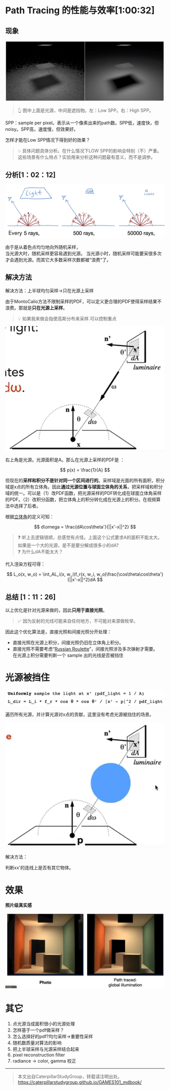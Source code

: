 # Path Tracing 的性能与效率[1:00:32]

## 现象

![](../assets/141.PNG)  
> &#x1F446; 图中上面是光源，中间是遮挡物。左：Low SPP。右：High SPP。

SPP：sample per pixel。表示从一个像素出来的path数。SPP低，速度快，但noisy。SPP高，速度慢，但效果好。  

怎样才能在Low SPP情况下得到好的效果？

> &#x1F4A1; 具体问题具体分析。在什么情况下LOW SPP的影响会特别（不）严重。这些场景有什么特点？实验用来分析这种问题最有意义，而不是调参。  

## 分析[1：02：12]

![](../assets/142.PNG)  

由于是从着色点均匀地向外随机采样，  
当光源大时，随机采样更容易遇到光源。
当光源小时，随机采样可能要采很多次才会遇到光源。而其它大多数采样次数都被“浪费”了。

## 解决方法

解决方法：上半球均匀采样->只在光源上采样

由于MontoCalio方法不限制采样的PDF，可以定义更合理的PDF使得采样结果不浪费。那就是**只在光源上采样**。  

> &#x1F4A1; 如果我来做会指使高斯分布来采样.可以控制重点

![](../assets/143.PNG)  

右上角是光源。光源面积是A。那么在光源上采样的PDF是
：  

$$
p(x) = \frac{1}{A}
$$

但现在的**采样和积分不是针对同一个区间进行的**。采样域是光面的所有面积，积分域是x点的所有立体角。因此**通过光源位置与球面立体角的关系**，把采样域和积分域的统一。可以是（1）改PDF函数，把光源采样的PDF转化成在球面立体角采样的PDF。（2）改积分函数，把立体角上的积分转化成在光源上的积分。在视频算法中选择了后者。  

根据[立体角](BasicRadiometry.md)的定义可知：  

$$
d\omega = \frac{dA\cos\theta'}{||x'-x||^2}
$$

> &#x2753; 听上去逻辑很顺，总感觉有点怪。上面这个公式要求A的面积不能太大。如果是一个大的光源，是不是要分解成很多小的dA?  
> &#x2753; 为什么dA不能太大？

代入渲染方程可得：  

$$
L_o(x, w_o) = \int_AL_i(x, w_i)f_r(x, w_i, w_o)\frac{\cos\theta\cos\theta'}{||x'-x||^2}dA
$$

## 总结 [1：11：26]

以上优化是针对光源来做的，因此**只用于直接光照**。  

> &#x2705; 因为反射的光线可能来自任何地方，不可能对来源做枚举。  

因此这个优化算法是，直接光照和间接光照分开处理：
- 直接光照在光源上积分，间接光照仍旧在立体角上积分。  
- 直接光照不需要考虑“[Russian Roulette](PathTracing.md)”，间接光照涉及多次弹射才需要。  
在光源上积分需要判断一个 sample 出的光线是否被挡住

# 光源被挡住

![](../assets/144.PNG)  

遍历所有光源，并计算光源对x点的贡献，这里没有考虑光源被挡住的场景。  

![](../assets/145.PNG)  

解决方法：

判断xx'的连线上是否有其它物体。 

# 效果

**照片级真实感**

![](../assets/146.PNG)  

# 其它

1. 点光源当成面积很小的光源处理
2. 怎样基于一个pdf做采样？
3. 怎么选择好的pdf?均匀采样→重要性采样
4. 随机数质量对算法的影响
5. 把上半球采样与光源采样结合起来
6. pixel reconstruction filter
7. radiance → color, gamma 校正


------------------------------

> 本文出自CaterpillarStudyGroup，转载请注明出处。  
> https://caterpillarstudygroup.github.io/GAMES101_mdbook/